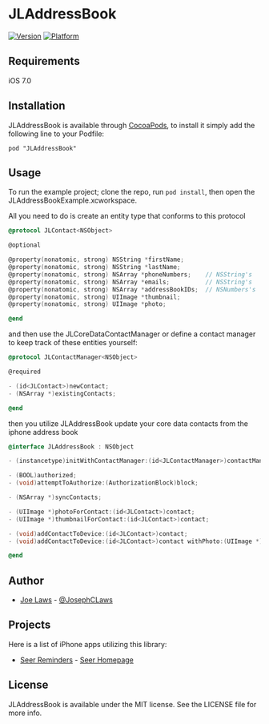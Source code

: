 # JLAddressBook

[![Version](http://cocoapod-badges.herokuapp.com/v/JLAddressBook/badge.png)](http://cocoadocs.org/docsets/JLAddressBook)
[![Platform](http://cocoapod-badges.herokuapp.com/p/JLAddressBook/badge.png)](http://cocoadocs.org/docsets/JLAddressBook)

## Requirements

iOS 7.0

## Installation

JLAddressBook is available through [CocoaPods](http://cocoapods.org), to install
it simply add the following line to your Podfile:

    pod "JLAddressBook"

## Usage

To run the example project; clone the repo, run `pod install`, then open the JLAddressBookExample.xcworkspace.

All you need to do is create an entity type that conforms to this protocol

```objective-c
@protocol JLContact<NSObject>

@optional

@property(nonatomic, strong) NSString *firstName;
@property(nonatomic, strong) NSString *lastName;
@property(nonatomic, strong) NSArray *phoneNumbers;    // NSString's
@property(nonatomic, strong) NSArray *emails;          // NSString's
@property(nonatomic, strong) NSArray *addressBookIDs;  // NSNumbers's
@property(nonatomic, strong) UIImage *thumbnail;
@property(nonatomic, strong) UIImage *photo;

@end
```

and then use the JLCoreDataContactManager or define a contact manager to keep track of these entities yourself:

```objective-c
@protocol JLContactManager<NSObject>

@required

- (id<JLContact>)newContact;
- (NSArray *)existingContacts;

@end
```

then you utilize JLAddressBook update your core data contacts from the iphone address book

```objective-c
@interface JLAddressBook : NSObject

- (instancetype)initWithContactManager:(id<JLContactManager>)contactManager;

- (BOOL)authorized;
- (void)attemptToAuthorize:(AuthorizationBlock)block;

- (NSArray *)syncContacts;

- (UIImage *)photoForContact:(id<JLContact>)contact;
- (UIImage *)thumbnailForContact:(id<JLContact>)contact;

- (void)addContactToDevice:(id<JLContact>)contact;
- (void)addContactToDevice:(id<JLContact>)contact withPhoto:(UIImage *)photo;

@end
```

## Author

- [Joe Laws] - [@JosephCLaws]

## Projects

Here is a list of iPhone apps utilizing this library:

- [Seer Reminders] - [Seer Homepage]

## License

JLAddressBook is available under the MIT license. See the LICENSE file for more info.

[Joe Laws]:https://www.linkedin.com/in/josephcharleslaws/
[@JosephCLaws]:https://twitter.com/JosephCLaws
[Seer Reminders]:https://itunes.apple.com/us/app/seer-reminders/id721450216?ls=1&mt=8
[Seer Homepage]:http://getseer.com

